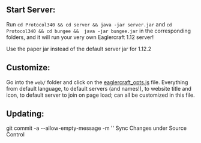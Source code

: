 ## Start Server:
Run `cd Protocol340 && cd server && java -jar server.jar` and `cd Protocol340 && cd bungee &&  java -jar bungee.jar` in the corresponding folders, and it will run your very own Eaglercraft 1.12 server!

Use the paper jar instead of the default server jar for 1.12.2

## Customize:
Go into the `web/` folder and click on the [eaglercraft_opts.js](web/eaglercraft_opts.js) file. Everything from default language, to default servers (and names!), to website title and icon, to default server to join on page load; can all be customized in this file.

## Updating:

git commit -a --allow-empty-message -m ''
Sync Changes under Source Control
